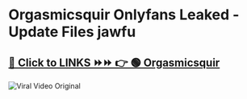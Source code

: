 
 # Orgasmicsquir Onlyfans Leaked - Update Files jawfu

## <h2><a href="https://clipsfans.com/Orgasmicsquir&ref=git">🔗 Click to LINKS ⏩⏩ 👉 🟢 Orgasmicsquir </a></h2>

<a href="https://clipsfans.com/Orgasmicsquir&ref=git" rel="nofollow" data-target="animated-image.originalLink"><img src="https://i.ibb.co.com/xMMVF88/686577567.gif" alt="Viral Video Original" style="max-width: 100%; display: inline-block;" data-target="animated-image.originalImage"></a>

